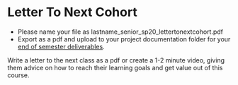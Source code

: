 # Letter To Next Cohort

* Please name your file as lastname\_senior\_sp20\_lettertonextcohort.pdf
* Export as a pdf and upload to your project documentation folder for your [end of semester deliverables](end_of_semester_deliverables.md).

Write a letter to the next class as a pdf or create a 1-2 minute video, giving them advice on how to reach their learning goals and get value out of this course.

